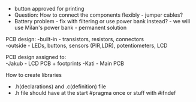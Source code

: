 - button approved for printing
- Question: How to connect the components flexibly - jumper cables?
- Battery problem - fix with filtering or use power bank instead? - we will use Milan's power bank - permanent solution
  
PCB design:
-built-in - transistors, resistors, connectors  
-outside - LEDs, buttons, sensors (PIR,LDR), potentiometers, LCD  
 
PCB design assigned to:  
-Jakub - LCD PCB + footprints
-Kati  - Main PCB  
  
How to create libraries 
 - .h(declarations) and .c(definition) file
 - .h file should have at the start #pragma once or stuff with #ifndef
